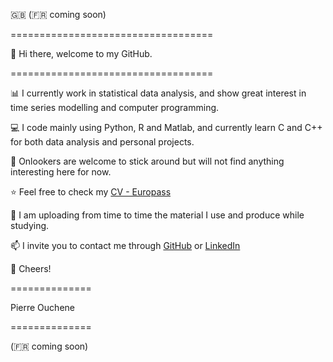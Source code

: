 🇬🇧 (🇫🇷 coming soon)

===================================

👋 Hi there, welcome to my GitHub.

===================================

📊 I currently work in statistical data analysis, and show great interest in time series modelling and computer programming.

💻 I code mainly using Python, R and Matlab, and currently learn C and C++ for both data analysis and personal projects.

👀 Onlookers are welcome to stick around but will not find anything interesting here for now.

⭐ Feel free to check my [CV - Europass](https://europa.eu/europass/eportfolio/api/eprofile/shared-profile/f613fd51-cfb6-4bd3-9775-67bc7351830e?view=html)

🌱 I am uploading from time to time the material I use and produce while studying.

📫 I invite you to contact me through [GitHub](https://github.com/pouchene) or [LinkedIn](www.linkedin.com/in/pierre-ouchene)

🍻 Cheers!

==============

Pierre Ouchene

==============

(🇫🇷 coming soon)

<!---
pouchene/pouchene is a ✨ special ✨ repository because its `README.md` (this file) appears on your GitHub profile.
You can click the Preview link to take a look at your changes.
--->
